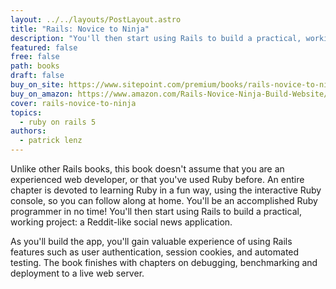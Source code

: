```yaml
---
layout: ../../layouts/PostLayout.astro
title: "Rails: Novice to Ninja"
description: "You'll then start using Rails to build a practical, working project: a Reddit-like social news application."
featured: false
free: false
path: books
draft: false
buy_on_site: https://www.sitepoint.com/premium/books/rails-novice-to-ninja
buy_on_amazon: https://www.amazon.com/Rails-Novice-Ninja-Build-Website/dp/0994347006/
cover: rails-novice-to-ninja
topics:
  - ruby on rails 5
authors:
  - patrick lenz
---
```


Unlike other Rails books, this book doesn't assume that you are an experienced web developer, or that you've used Ruby before. An entire chapter is devoted to learning Ruby in a fun way, using the interactive Ruby console, so you can follow along at home. You'll be an accomplished Ruby programmer in no time! You'll then start using Rails to build a practical, working project: a Reddit-like social news application. 

As you'll build the app, you'll gain valuable experience of using Rails features such as user authentication, session cookies, and automated testing. The book finishes with chapters on debugging, benchmarking and deployment to a live web server.